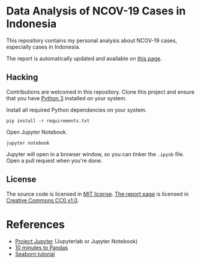 # Data Analysis of NCOV-19 Cases in Indonesia

This repository contains my personal analysis about NCOV-19 cases, especially cases in Indonesia.

The report is automatically updated and available on [this page](https://nieltg.github.io/ncov19-id-analysis).

## Hacking

Contributions are welcomed in this repository. Clone this project and ensure that you have [Python 3](https://www.python.org/downloads) installed on your system.

Install all required Python dependencies on your system.
```
pip install -r requirements.txt
```

Open Jupyter Notebook.
```
jupyter notebook
```

Jupyter will open in a browser window, so you can tinker the `.ipynb` file. Open a pull request when you're done.

## License

The source code is licensed in [MIT license](LICENSE).
[The report page](https://nieltg.github.io/ncov19-id-analysis) is licensed in [Creative Commons CC0 v1.0](https://creativecommons.org/publicdomain/zero/1.0/legalcode.txt).

# References

- [Project Jupyter](https://jupyter.org) (Jupyterlab or Jupyter Notebook)
- [10 minutes to Pandas](https://pandas.pydata.org/docs/getting_started/10min.html)
- [Seaborn tutorial](https://seaborn.pydata.org/tutorial.html)
